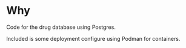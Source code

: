 # Why

Code for the drug database using Postgres.

Included is some deployment configure using Podman for containers.
